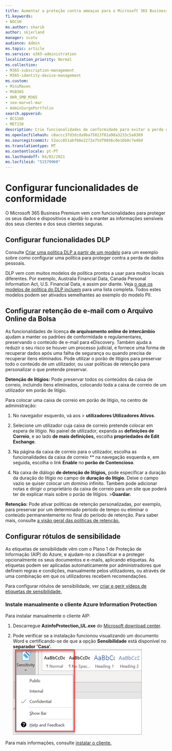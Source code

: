 ```yaml
---
title: Aumentar a proteção contra ameaças para o Microsoft 365 Business Premium
f1.keywords:
- NOCSH
ms.author: sharik
author: skjerland
manager: scotv
audience: Admin
ms.topic: article
ms.service: o365-administration
localization_priority: Normal
ms.collection:
- M365-subscription-management
- M365-identity-device-management
ms.custom:
- MiniMaven
- MSB365
- OKR_SMB_M365
- seo-marvel-mar
- AdminSurgePortfolio
search.appverid:
- BCS160
- MET150
description: Crie funcionalidades de conformidade para evitar a perda de dados e ajude a manter as informações sensíveis dos seus e dos seus clientes seguras.
ms.openlocfilehash: c0accc37d3dcda9ba75813f01a98a3233c5a8369
ms.sourcegitcommit: 53acc851abf68e2272e75df0856c0e16b0c7e48d
ms.translationtype: MT
ms.contentlocale: pt-PT
ms.lasthandoff: 04/02/2021
ms.locfileid: "51579960"
---
```

# <a name="set-up-compliance-features"></a>Configurar funcionalidades de conformidade

O Microsoft 365 Business Premium vem com funcionalidades para proteger os seus dados e dispositivos e ajudá-lo a manter as informações sensíveis dos seus clientes e dos seus clientes seguras.

## <a name="set-up-dlp-features"></a>Configurar funcionalidades DLP

Consulte [Criar uma política DLP a partir de um modelo](../compliance/create-a-dlp-policy-from-a-template.md) para um exemplo sobre como configurar uma política para proteger contra a perda de dados pessoais. 
  
DLP vem com muitos modelos de política prontos a usar para muitos locais diferentes. Por exemplo, Australia Financial Data, Canada Personal Information Act, U.S. Financial Data, e assim por diante. Veja [o que os modelos de política do DLP incluem](../compliance/what-the-dlp-policy-templates-include.md) para uma lista completa. Todos estes modelos podem ser ativados semelhantes ao exemplo do modelo PII. 
  
## <a name="set-up-email-retention-with-exchange-online-archiving"></a>Configurar retenção de e-mail com o Arquivo Online da Bolsa

 As funcionalidades de licença **de arquivamento online de intercâmbio** ajudam a manter os padrões de conformidade e regulamentares, preservando o conteúdo de e-mail para eDiscovery. Também ajuda a reduzir o seu risco se houver um processo judicial, e fornece uma forma de recuperar dados após uma falha de segurança ou quando precisa de recuperar itens eliminados. Pode utilizar o porão de litígios para preservar todo o conteúdo de um utilizador, ou usar políticas de retenção para personalizar o que pretende preservar.
  
**Detenção de litígios:** Pode preservar todos os conteúdos da caixa de correio, incluindo itens eliminados, colocando toda a caixa de correio de um utilizador em porão de litígio. 
    
Para colocar uma caixa de correio em porão de litígio, no centro de administração:
    
1. No navegador esquerdo, vá aos  \> **utilizadores Utilizadores Ativos**.
    
2. Selecione um utilizador cuja caixa de correio pretende colocar em espera de litígio. No painel de utilizador, expanda as **definições de Correio**, e ao lado **de mais definições,** escolha **propriedades de Edit Exchange**.
    
3. Na página da caixa de correio para o utilizador, escolha as funcionalidades da caixa de correio ** na navegação esquerda e, em seguida, escolha o link **Enable** no **porão de Contencioso**.
    
4. Na caixa de diálogo **de detenção de litígios,** pode especificar a duração da duração do litígio no campo de **duração do litígio.** Deixe o campo vazio se quiser colocar um domínio infinito. Também pode adicionar notas e dirigir o proprietário da caixa de correio para um site que poderá ter de explicar mais sobre o porão de litígios. \>**Guardar.**
    
**Retenção:** Pode ativar políticas de retenção personalizadas, por exemplo, para preservar por um determinado período de tempo ou eliminar o conteúdo permanentemente no final do período de retenção. Para saber mais, consulte [a visão geral das políticas de retenção.](../compliance/retention.md)

## <a name="set-up-sensitivity-labels"></a>Configurar rótulos de sensibilidade

As etiquetas de sensibilidade vêm com o Plano 1 de Proteção de Informação (AIP) do Azure, e ajudam-no a classificar e a proteger opcionalmente os seus documentos e e-mails, aplicando etiquetas. As etiquetas podem ser aplicadas automaticamente por administradores que definem regras e condições, manualmente pelos utilizadores, ou através de uma combinação em que os utilizadores recebem recomendações.

Para configurar rótulos de sensibilidade, ver [criar e gerir vídeos de etiquetas de sensibilidade.](https://support.microsoft.com/office/2fb96b54-7dd2-4f0c-ac8d-170790d4b8b9)



### <a name="install-the-azure-information-protection-client-manually"></a>Instale manualmente o cliente Azure Information Protection

Para instalar manualmente o cliente AIP:

1. Descarregue **AzinfoProtection_UL.exe** do [Microsoft download center](https://www.microsoft.com/download/details.aspx?id=53018).
 
2. Pode verificar se a instalação funcionou visualizando um documento Word e certificando-se de que a opção **Sensibilidade** está disponível no **separador 'Casa'.**
<br/>![Aba de proteção num documento do Word.](../media/word-sensitivity.png)

Para mais informações, consulte [instalar o cliente.](/azure/information-protection/infoprotect-tutorial-step3)